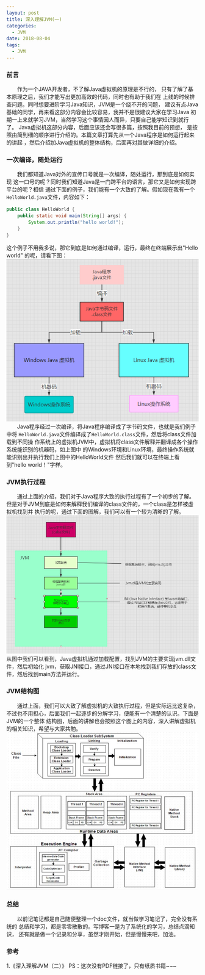 ```yaml
---
layout: post
title: 深入理解JVM(一)
categories:
  - JVM
date: 2018-08-04
tags: 
  - JVM
---
```

### 前言

&emsp;&emsp;作为一个JAVA开发者，不了解Java虚拟机的原理是不行的，
只有了解了基本原理之后，我们才能写出更加高效的代码，同时也有助于我们在
上线的时候排查问题。同时想要进阶学习Java知识，JVM是一个绕不开的问题，
建议有点Java基础的同学，再来看这部分内容会比较容易，我并不是很建议大家在学习Java
初期一上来就学习JVM，当然学习这个事情因人而异，只要自己能学知识到就行了。
Java虚拟机这部分内容，后面应该还会写很多篇，按照我目前的预想，
是按照由简到细的顺序进行介绍的。本篇文章打算先从一个Java程序是如何运行起来的讲起
，然后介绍加Java虚拟机的整体结构，后面再对其做详细的介绍。
### 一次编译，随处运行
&emsp;&emsp;我们都知道Java对外的宣传口号就是一次编译，随处运行，那到底是如何实现
这一口号的呢？同时我们知道Java是一门跨平台的语言，那它又是如何实现跨平台的呢？相信
通过下面的例子，我们能有一个大致的了解。假如现在我有一个`HelloWorld.java`文件，内容如下：
```JAVA
public class HelloWorld {
    public static void main(String[] args) {
        System.out.println("hello world!");
    }
}
```
这个例子不用我多说，那它到底是如何通过编译，运行，最终在终端展示出"Hello world"
的呢，请看下图：
![](/images/jvm/step1.png)
&emsp;&emsp;Java程序经过一次编译，将Java程序编译成了字节码文件，也就是我们例子中将
`HelloWorld.java`文件编译成了`HelloWorld.class`文件，然后将class文件加载到不同操
作系统上的虚拟机JVM中，虚拟机将class文件解释并翻译成各个操作系统能识别的机器码，如上图中
的Windows环境和Linux环境，最终操作系统就能识别出并执行我们上图中的HelloWorld文件
然后我们就可以在终端上看到"hello world！"字样。

### JVM执行过程
&emsp;&emsp;通过上面的介绍，我们对于Java程序大致的执行过程有了一个初步的了解。
但是对于JVM到底是如何来解释我们编译的class文件的，一个class是怎样被虚拟机找到并
执行的呢，通过下面的图解，我们可以有一个较为清晰的了解。
![](/images/jvm/step2.png)
从图中我们可以看到，Java虚拟机通过加载配置，找到JVM的主要实现jvm.dll文件，然后初始化
jvm，获取JNI接口，通过JNI接口在本地找到我们存放的class文件，然后找到main方法并运行。
### JVM结构图
&emsp;&emsp;通过上面，我们可以大致了解虚拟机的大致执行过程，但是实际远比这复杂，
不过也不用担心，后面我们一起逐步的分解学习，便能有一个清楚的认识。下面是JVM的一个整体
结构图，后面的讲解也会按照这个图上的内容，深入讲解虚拟机的相关知识，希望与大家共勉。
![](/images/jvm/JVM.jpg)

### 总结
&emsp;&emsp;以前记笔记都是自己随便整理一个doc文件，就当做学习笔记了，完全没有系统的
总结和学习，都是零零散散的。写博客一是为了系统化的学习，总结点滴知识，
还有就是做一个记录和分享，虽然才刚开始，但是慢慢来吧，加油。

### 参考
1.《深入理解JVM（二）》   PS：这次没有PDF链接了，只有纸质书籍~~~
